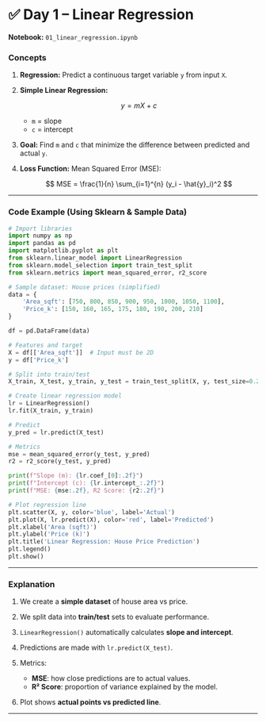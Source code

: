 
# ✅ **Day 1 – Linear Regression**

**Notebook:** `01_linear_regression.ipynb`

### **Concepts**

1. **Regression:** Predict a continuous target variable `y` from input `X`.
2. **Simple Linear Regression:**

   $$
   y = mX + c
   $$

   * `m` = slope
   * `c` = intercept
3. **Goal:** Find `m` and `c` that minimize the difference between predicted and actual `y`.
4. **Loss Function:** Mean Squared Error (MSE):

   $$
   MSE = \frac{1}{n} \sum_{i=1}^{n} (y_i - \hat{y}_i)^2
   $$

---

### **Code Example (Using Sklearn & Sample Data)**

```python
# Import libraries
import numpy as np
import pandas as pd
import matplotlib.pyplot as plt
from sklearn.linear_model import LinearRegression
from sklearn.model_selection import train_test_split
from sklearn.metrics import mean_squared_error, r2_score

# Sample dataset: House prices (simplified)
data = {
    'Area_sqft': [750, 800, 850, 900, 950, 1000, 1050, 1100],
    'Price_k': [150, 160, 165, 175, 180, 190, 200, 210]
}

df = pd.DataFrame(data)

# Features and target
X = df[['Area_sqft']]  # Input must be 2D
y = df['Price_k']

# Split into train/test
X_train, X_test, y_train, y_test = train_test_split(X, y, test_size=0.25, random_state=42)

# Create linear regression model
lr = LinearRegression()
lr.fit(X_train, y_train)

# Predict
y_pred = lr.predict(X_test)

# Metrics
mse = mean_squared_error(y_test, y_pred)
r2 = r2_score(y_test, y_pred)

print(f"Slope (m): {lr.coef_[0]:.2f}")
print(f"Intercept (c): {lr.intercept_:.2f}")
print(f"MSE: {mse:.2f}, R2 Score: {r2:.2f}")

# Plot regression line
plt.scatter(X, y, color='blue', label='Actual')
plt.plot(X, lr.predict(X), color='red', label='Predicted')
plt.xlabel('Area (sqft)')
plt.ylabel('Price (k)')
plt.title('Linear Regression: House Price Prediction')
plt.legend()
plt.show()
```

---

### **Explanation**

1. We create a **simple dataset** of house area vs price.
2. We split data into **train/test** sets to evaluate performance.
3. `LinearRegression()` automatically calculates **slope and intercept**.
4. Predictions are made with `lr.predict(X_test)`.
5. Metrics:

   * **MSE**: how close predictions are to actual values.
   * **R² Score**: proportion of variance explained by the model.
6. Plot shows **actual points vs predicted line**.

---
